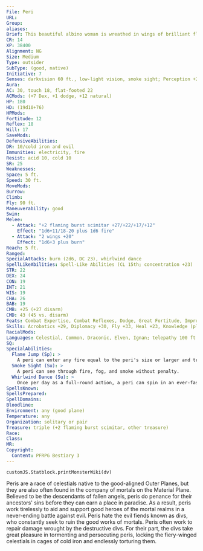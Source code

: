 ```yaml
---
File: Peri
URL: 
Group: 
aliases: 
Brief: This beautiful albino woman is wreathed in wings of brilliant flame.
CR: 14
XP: 38400
Alignment: NG
Size: Medium
Type: outsider
SubType: (good, native)
Initiative: 7
Senses: darkvision 60 ft., low-light vision, smoke sight; Perception +26
Aura: 
AC: 30, touch 18, flat-footed 22
ACMods: (+7 Dex, +1 dodge, +12 natural)
HP: 180
HD: (19d10+76)
HPMods: 
Fortitude: 12
Reflex: 18
Will: 17
SaveMods: 
DefensiveAbilities: 
DR: 10/cold iron and evil
Immunities: electricity, fire
Resist: acid 10, cold 10
SR: 25
Weaknesses: 
Space: 5 ft.
Speed: 30 ft.
MoveMods: 
Burrow: 
Climb: 
Fly: 90 ft.
Maneuverability: good
Swim: 
Melee: 
  - Attack: "+2 flaming burst scimitar +27/+22/+17/+12"
    Effect: "1d6+11/18-20 plus 1d6 fire"
  - Attack: "2 wings +20"
    Effect: "1d6+3 plus burn"
Reach: 5 ft.
Ranged: 
SpecialAttacks: burn (2d6, DC 23), whirlwind dance
SpellLikeAbilities: Spell-Like Abilities (CL 15th; concentration +23)  Constant-fire shield (warm shield)  At Will-aid, flame jump, pyrotechnics (DC 20), scorching ray  3/day-fireball (DC 21), flame strike (DC 23), wall of fire
STR: 22
DEX: 24
CON: 19
INT: 21
WIS: 19
CHA: 26
BAB: 19
CMB: +25 (+27 disarm)
CMD: 43 (45 vs. disarm)
Feats: Combat Expertise, Combat Reflexes, Dodge, Great Fortitude, Improved Disarm, Iron Will, Mobility, Power Attack, Spring Attack, Whirlwind Attack
Skills: Acrobatics +29, Diplomacy +30, Fly +33, Heal +23, Knowledge (planes) +27, Knowledge (religion) +24, Perception +26, Perform (any one) +30, Sense Motive +26, Spellcraft +27, Stealth +29
RacialMods: 
Languages: Celestial, Common, Draconic, Elven, Ignan; telepathy 100 ft.
SQ: 
SpecialAbilities:
  Flame Jump (Sp): >
    A peri can enter any fire equal to the peri's size or larger and travel any distance to another fire in a single round, regardless of the distance between the two. This ability otherwise functions as greater teleport (caster level 14th), but the peri can transport only itself and up to 50 pounds of objects.
  Smoke Sight (Su): >
    A peri can see through fire, fog, and smoke without penalty.
  Whirlwind Dance (Su): >
    Once per day as a full-round action, a peri can spin in an ever-faster, whirling dance, transforming  itself into a spinning vortex of flame 10 to 40 feet high for up to 9 rounds. This ability functions as the whirlwind ability (DC 26 Reflex save), but any creature that comes in contact with the whirlwind or is caught inside it takes 2d6+6 points of fire damage and is subject to the peri's burn special attack. The save DC is Dexterity-based.
SpellsKnown: 
SpellsPrepared: 
SpellDomains: 
Bloodline: 
Environment: any (good plane)
Temperature: any
Organization: solitary or pair
Treasure: triple (+2 flaming burst scimitar, other treasure)
Race: 
Class: 
MR: 
Copyright:
  Content: PFRPG Bestiary 3
---
```

```dataviewjs
customJS.Statblock.printMonsterWiki(dv)
```
Peris are a race of celestials native to the good-aligned Outer Planes, but they are also often found in the company of mortals on the Material Plane. Believed to be the descendants of fallen angels, peris do penance for their ancestors' sins before they can earn a place in paradise. As a result, peris work tirelessly to aid and support good heroes of the mortal realms in a never-ending battle against evil.  Peris hate the evil fiends known as divs, who constantly seek to ruin the good works of mortals. Peris often work to repair damage wrought by the destructive divs. For their part, the divs take great pleasure in tormenting and persecuting peris, locking the fiery-winged celestials in cages of cold iron and endlessly torturing them.

